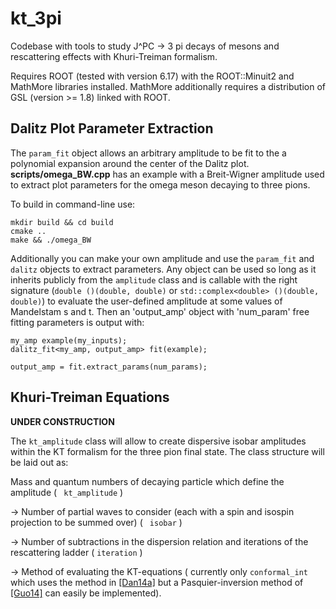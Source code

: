 # kt_3pi
Codebase with tools to study J^PC -> 3 pi decays of mesons and rescattering effects with Khuri-Treiman formalism.

Requires ROOT (tested with version 6.17) with the ROOT::Minuit2 and MathMore libraries installed.
MathMore additionally requires a distribution of GSL (version >= 1.8) linked with ROOT.

## Dalitz Plot Parameter Extraction
The `param_fit` object allows an arbitrary amplitude to be fit to the a polynomial expansion around the center of the Dalitz plot. __scripts/omega_BW.cpp__ has an example with a Breit-Wigner amplitude used to extract plot parameters for the omega meson decaying to three pions.   

To build in command-line use:
```
mkdir build && cd build
cmake ..
make && ./omega_BW
```

Additionally you can make your own amplitude and use the `param_fit` and `dalitz` objects to extract parameters. Any object can be used so long as it inherits publicly from the `amplitude` class and is callable with the right signature (```double ()(double, double)```
or
```std::complex<double> ()(double, double)```)
to evaluate the user-defined amplitude at some values of Mandelstam s and t. Then an 'output_amp' object with 'num_param' free fitting parameters is output with:

```
my_amp example(my_inputs);
dalitz_fit<my_amp, output_amp> fit(example);

output_amp = fit.extract_params(num_params);
```

## Khuri-Treiman Equations
__UNDER CONSTRUCTION__

The ```kt_amplitude``` class will allow to create dispersive isobar amplitudes within the KT formalism for the three pion final state.
The class structure will be laid out as:

Mass and quantum numbers of decaying particle which define the amplitude ( ``` kt_amplitude``` )

 -> Number of partial waves to consider (each with a spin and isospin projection to be summed over) ( ``` isobar``` )

 -> Number of subtractions in the dispersion relation and iterations of the rescattering ladder ( ```iteration``` )

 -> Method of evaluating the KT-equations ( currently only ```conformal_int``` which uses the method in [[Dan14a]](https://arxiv.org/abs/1409.7708) but a Pasquier-inversion method of [[Guo14]](https://arxiv.org/abs/1412.3970) can easily be implemented).
